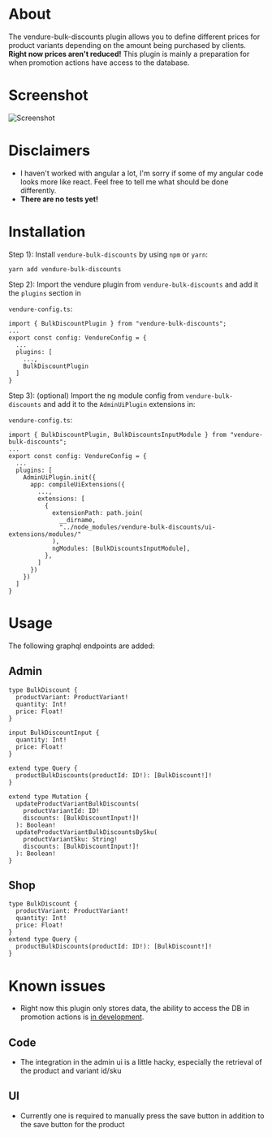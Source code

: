 # About

The vendure-bulk-discounts plugin allows you to define different prices for product variants depending on the amount being purchased by clients. **Right now prices aren't reduced!** This plugin is mainly a preparation for when promotion actions have access to the database.

# Screenshot
![Screenshot](https://raw.githubusercontent.com/Tyratox/vendure-bulk-discounts/master/screenshot.png)

# Disclaimers

- I haven't worked with angular a lot, I'm sorry if some of my angular code looks more like react. Feel free to tell me what should be done differently.
- **There are no tests yet!**

# Installation

Step 1): Install `vendure-bulk-discounts` by using `npm` or `yarn`:

`yarn add vendure-bulk-discounts`

Step 2): Import the vendure plugin from `vendure-bulk-discounts` and add it the `plugins` section in

`vendure-config.ts`:
	
	import { BulkDiscountPlugin } from "vendure-bulk-discounts";
	...
	export const config: VendureConfig = {
	  ...
	  plugins: [
	    ...,
		BulkDiscountPlugin
	  ]
	}

Step 3): (optional) Import the ng module config from `vendure-bulk-discounts` and add it to the `AdminUiPlugin` extensions in:

`vendure-config.ts`:
    
    import { BulkDiscountPlugin, BulkDiscountsInputModule } from "vendure-bulk-discounts";
	...
	export const config: VendureConfig = {
	  ...
	  plugins: [
	    AdminUiPlugin.init({
		  app: compileUiExtensions({
		    ...,
			extensions: [
			  {
			    extensionPath: path.join(
				  __dirname,
				  "../node_modules/vendure-bulk-discounts/ui-extensions/modules/"
				),
				ngModules: [BulkDiscountsInputModule],
			  },
			]
		  })
		})
	  ]
	}

# Usage

The following graphql endpoints are added:

## Admin

	type BulkDiscount {
	  productVariant: ProductVariant!
	  quantity: Int!
	  price: Float!
	}
	
	input BulkDiscountInput {
	  quantity: Int!
	  price: Float!
	}
    
	extend type Query {
	  productBulkDiscounts(productId: ID!): [BulkDiscount!]!
	}
    
	extend type Mutation {
	  updateProductVariantBulkDiscounts(
	    productVariantId: ID!
	    discounts: [BulkDiscountInput!]!
	  ): Boolean!
	  updateProductVariantBulkDiscountsBySku(
	    productVariantSku: String!
        discounts: [BulkDiscountInput!]!
	  ): Boolean!
	}

## Shop

	type BulkDiscount {
	  productVariant: ProductVariant!
	  quantity: Int!
	  price: Float!
	}
	extend type Query {
	  productBulkDiscounts(productId: ID!): [BulkDiscount!]!
	}

# Known issues

- Right now this plugin only stores data, the ability to access the DB in promotion actions is [in development](https://github.com/vendure-ecommerce/vendure/issues/303).

## Code
- The integration in the admin ui is a little hacky, especially the retrieval of the product and variant id/sku

## UI
- Currently one is required to manually press the save button in addition to the save button for the product